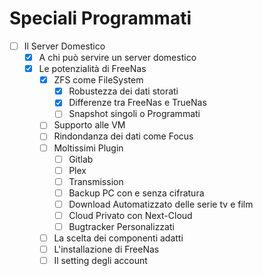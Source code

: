 # Speciali Programmati

- [ ]  Il Server Domestico
    - [X]  A chi può servire un server domestico
    - [X]  Le potenzialità di FreeNas
        - [X]  ZFS come FileSystem
            - [X]  Robustezza dei dati storati
            - [X] Differenze tra FreeNas e TrueNas
            - [ ]  Snapshot singoli o Programmati
        - [ ]  Supporto alle VM
        - [ ]  Rindondanza dei dati come Focus
        - [ ]  Moltissimi Plugin
            - [ ]  Gitlab
            - [ ]  Plex
            - [ ]  Transmission
            - [ ]  Backup PC con e senza cifratura
            - [ ]  Download Automatizzato delle serie tv e film
            - [ ]  Cloud Privato con Next-Cloud
            - [ ]  Bugtracker Personalizzati
        - [ ]  La scelta dei componenti adatti
        - [ ]  L'installazione di FreeNas
        - [ ]  Il setting degli account